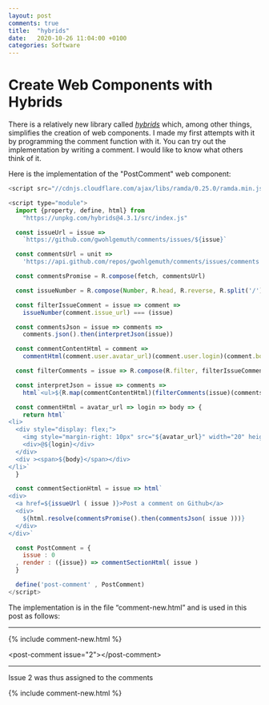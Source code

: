 ```yaml
---
layout: post
comments: true
title:  "hybrids"
date:   2020-10-26 11:04:00 +0100
categories: Software
---
```


# Create Web Components with Hybrids

There is a relatively new library called <a href="https://hybrids.js.org/"><em>hybrids</em></a>
which, among other things, simplifies the creation of web components.
I made my first attempts with it by programming the comment function with it.
You can try out the implementation by writing a comment.
I would like to know what others think of it.

Here is the implementation of the "PostComment" web component:

```javascript
<script src="//cdnjs.cloudflare.com/ajax/libs/ramda/0.25.0/ramda.min.js"></script>

<script type="module">
  import {property, define, html} from
    "https://unpkg.com/hybrids@4.3.1/src/index.js"

  const issueUrl = issue =>
    `https://github.com/gwohlgemuth/comments/issues/${issue}`

  const commentsUrl = unit =>
    'https://api.github.com/repos/gwohlgemuth/comments/issues/comments'

  const commentsPromise = R.compose(fetch, commentsUrl)

  const issueNumber = R.compose(Number, R.head, R.reverse, R.split('/'))

  const filterIssueComment = issue => comment =>
    issueNumber(comment.issue_url) === (issue)

  const commentsJson = issue => comments =>
    comments.json().then(interpretJson(issue))

  const commentContentHtml = comment =>
    commentHtml(comment.user.avatar_url)(comment.user.login)(comment.body)

  const filterComments = issue => R.compose(R.filter, filterIssueComment)(issue)

  const interpretJson = issue => comments =>
    html`<ul>${R.map(commentContentHtml)(filterComments(issue)(comments))}</ul>`

  const commentHtml = avatar_url => login => body => {
    return html`
<li>
  <div style="display: flex;">
    <img style="margin-right: 10px" src="${avatar_url}" width="20" height="20">
    <div>@${login}</div>
  </div>
  <div ><span>${body}</span></div>
</li>`
  }

  const commentSectionHtml = issue => html`
<div>
  <a href=${issueUrl ( issue )}>Post a comment on Github</a>
  <div>
    ${html.resolve(commentsPromise().then(commentsJson( issue )))}
  </div>
</div>`

  const PostComment = {
    issue : 0
  , render : ({issue}) => commentSectionHtml( issue )
  }

  define('post-comment' , PostComment)
</script>

```

The implementation is in the file “comment-new.html” and is used in this post as follows:

---

&#123;% include comment-new.html %&#125;

&#60;post-comment issue="2"&#62;&#60;/post-comment&#62;

---

Issue 2 was thus assigned to the comments

{% include comment-new.html %}
<post-comment issue="2"></post-comment>
